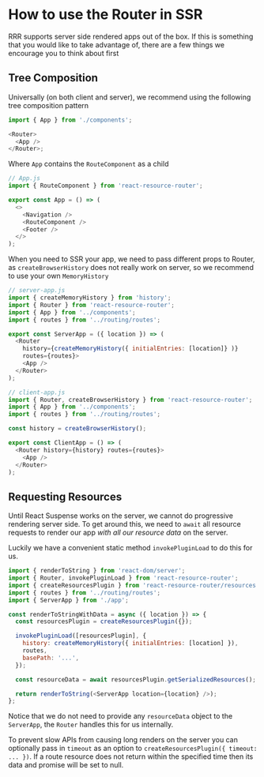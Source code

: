 # How to use the Router in SSR

RRR supports server side rendered apps out of the box. If this is something that you would like to take advantage of, there are a few things we encourage you to think about first

## Tree Composition

Universally (on both client and server), we recommend using the following tree composition pattern

```js
import { App } from './components';

<Router>
  <App />
</Router>;
```

Where `App` contains the `RouteComponent` as a child

```js
// App.js
import { RouteComponent } from 'react-resource-router';

export const App = () => (
  <>
    <Navigation />
    <RouteComponent />
    <Footer />
  </>
);
```

When you need to SSR your app, we need to pass different props to Router, as `createBrowserHistory` does not really work on server, so we recommend to use your own `MemoryHistory`

```js
// server-app.js
import { createMemoryHistory } from 'history';
import { Router } from 'react-resource-router';
import { App } from '../components';
import { routes } from '../routing/routes';

export const ServerApp = ({ location }) => (
  <Router
    history={createMemoryHistory({ initialEntries: [location]} )}
    routes={routes}>
    <App />
  </Router>
);
```

```js
// client-app.js
import { Router, createBrowserHistory } from 'react-resource-router';
import { App } from '../components';
import { routes } from '../routing/routes';

const history = createBrowserHistory();

export const ClientApp = () => (
  <Router history={history} routes={routes}>
    <App />
  </Router>
);
```

## Requesting Resources

Until React Suspense works on the server, we cannot do progressive rendering server side. To get around this, we need to `await` all resource requests to render our app _with all our resource data_ on the server.

Luckily we have a convenient static method `invokePluginLoad` to do this for us.

```js
import { renderToString } from 'react-dom/server';
import { Router, invokePluginLoad } from 'react-resource-router';
import { createResourcesPlugin } from 'react-resource-router/resources';
import { routes } from '../routing/routes';
import { ServerApp } from './app';

const renderToStringWithData = async ({ location }) => {
  const resourcesPlugin = createResourcesPlugin({});

  invokePluginLoad([resourcesPlugin], {
    history: createMemoryHistory({ initialEntries: [location] }),
    routes,
    basePath: '...',
  });

  const resourceData = await resourcesPlugin.getSerializedResources();

  return renderToString(<ServerApp location={location} />);
};
```

Notice that we do not need to provide any `resourceData` object to the `ServerApp`, the `Router` handles this for us internally.

To prevent slow APIs from causing long renders on the server you can optionally pass in `timeout` as an option to `createResourcesPlugin({ timeout: ... })`. If a route resource does not return within the specified time then its data and promise will be set to null.
